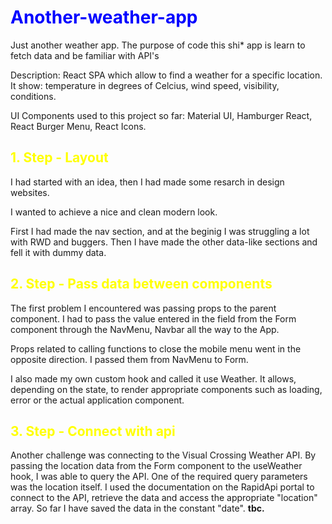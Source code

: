 # **<span style="color:blue">Another-weather-app<span>**

Just another weather app. The purpose of code this shi\* app is learn to fetch data and be familiar with API's

Description: React SPA which allow to find a weather for a specific location. It show: temperature in degrees of Celcius, wind speed, visibility, conditions.

UI Components used to this project so far: Material UI, Hamburger React, React Burger Menu, React Icons.

## **<span style="color:yellow">1. Step - Layout<span>**

I had started with an idea, then I had made some resarch in design websites.

I wanted to achieve a nice and clean modern look.

First I had made the nav section, and at the beginig I was struggling a lot with RWD and buggers. Then I have made the other data-like sections and fell it with dummy data.

## **<span style="color:yellow">2. Step - Pass data between components<span>**

The first problem I encountered was passing props to the parent component. I had to pass the value entered in the field from the Form component through the NavMenu, Navbar all the way to the App.

Props related to calling functions to close the mobile menu went in the opposite direction. I passed them from NavMenu to Form.

I also made my own custom hook and called it use Weather. It allows, depending on the state, to render appropriate components such as loading, error or the actual application component.

## **<span style="color:yellow">3. Step - Connect with api<span>**

Another challenge was connecting to the Visual Crossing Weather API. By passing the location data from the Form component to the useWeather hook, I was able to query the API. One of the required query parameters was the location itself. I used the documentation on the RapidApi portal to connect to the API, retrieve the data and access the appropriate "location" array. So far I have saved the data in the constant "date".
**tbc.**
